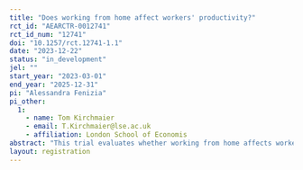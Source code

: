 ```yaml
---
title: "Does working from home affect workers' productivity?"
rct_id: "AEARCTR-0012741"
rct_id_num: "12741"
doi: "10.1257/rct.12741-1.1"
date: "2023-12-22"
status: "in_development"
jel: ""
start_year: "2023-03-01"
end_year: "2025-12-31"
pi: "Alessandra Fenizia"
pi_other:
  1:
    - name: Tom Kirchmaier
    - email: T.Kirchmaier@lse.ac.uk
    - affiliation: London School of Economis
abstract: "This trial evaluates whether working from home affects workers' productivity. "
layout: registration
---
```


